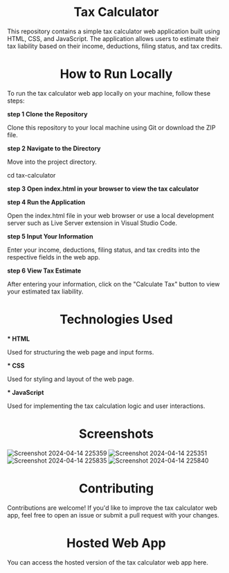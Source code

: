 **<h1 align="center" id="title">Tax Calculator </h1>**
<p>This repository contains a simple tax calculator web application built using HTML, CSS, and JavaScript. The application allows users to estimate their tax liability based on their income, deductions, filing status, and tax credits.</p>

**<h1 align="center" id="title">How to Run Locally</h1>**
<p>To run the tax calculator web app locally on your machine, follow these steps:</p>

**<p> step 1 Clone the Repository</p>**
  Clone this repository to your local machine using Git or download the ZIP file.

**<p> step 2 Navigate to the Directory </p>**
Move into the project directory.

cd tax-calculator

**<p> step 3 Open index.html in your browser to view the tax calculator </p>**


**<p> step 4 Run the Application</p>**
Open the index.html file in your web browser or use a local development server such as Live Server extension in Visual Studio Code.

**<p> step 5 Input Your Information</p>**
Enter your income, deductions, filing status, and tax credits into the respective fields in the web app.

**<p> step 6 View Tax Estimate</p>**
After entering your information, click on the "Calculate Tax" button to view your estimated tax liability.

**<h1 align="center" id="title">Technologies Used</h1>**
**<p> * HTML</p>** Used for structuring the web page and input forms.
**<p> * CSS</P>** Used for styling and layout of the web page.
**<p> * JavaScript</p>** Used for implementing the tax calculation logic and user interactions.

**<h1 align="center" id="title"> Screenshots</h1>**
 ![Screenshot 2024-04-14 225359](https://github.com/Sangeetasaini08/tax-calculator-main/assets/167005226/7a0b72d6-bf57-40df-a0c9-017c9b2ce3ce)
![Screenshot 2024-04-14 225351](https://github.com/Sangeetasaini08/tax-calculator-main/assets/167005226/494b7517-852d-4e83-8e85-e1260883ecf4)
![Screenshot 2024-04-14 225835](https://github.com/Sangeetasaini08/tax-calculator-main/assets/167005226/2b2ea3eb-9653-447e-a8c9-33b0918f0bd6)
![Screenshot 2024-04-14 225840](https://github.com/Sangeetasaini08/tax-calculator-main/assets/167005226/d3d05400-21cf-489a-b05e-d457e2ad7137)



**<h1 align="center" id="title"> Contributing </h1>**
Contributions are welcome! If you'd like to improve the tax calculator web app, feel free to open an issue or submit a pull request with your changes.

**<h1 align= "center" id = "title"> Hosted Web App </h1>**
You can access the hosted version of the tax calculator web app here.



